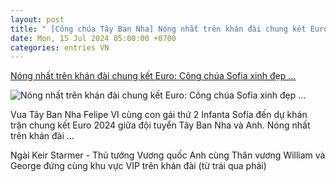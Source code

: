 ```yaml
---
layout: post
title: " [Công chúa Tây Ban Nha] Nóng nhất trên khán đài chung kết Euro: Công chúa Sofia xinh đẹp ..."
date: Mon, 15 Jul 2024 05:00:00 +0700
categories: entries VN
---
```

[Nóng nhất trên khán đài chung kết Euro: Công chúa Sofia xinh đẹp ...](https://kenh14.vn/nong-nhat-tren-khan-dai-chung-ket-euro-cong-chua-sofia-xinh-dep-noi-bat-dung-chung-khung-hinh-voi-than-vuong-william-xuat-hien-vai-giay-da-khien-tat-ca-phai-chu-y-20240715030907058.chn)

![Nóng nhất trên khán đài chung kết Euro: Công chúa Sofia xinh đẹp ...](https://kenh14cdn.com/zoom/600_315/203336854389633024/2024/7/14/photo1720987709610-1720987709715172229338.jpg)

Vua Tây Ban Nha Felipe VI cùng con gái thứ 2 Infanta Sofía đến dự khán trận chung kết Euro 2024 giữa đội tuyển Tây Ban Nha và Anh. Nóng nhất trên khán đài ...

Ngài Keir Starmer - Thủ tướng Vương quốc Anh cùng Thân vương William và George đứng cùng khu vực VIP trên khán đài (từ trái qua phải)

